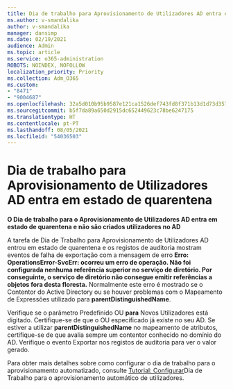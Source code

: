 ```yaml
---
title: Dia de trabalho para Aprovisionamento de Utilizadores AD entra em estado de quarentena
ms.author: v-smandalika
author: v-smandalika
manager: dansimp
ms.date: 02/19/2021
audience: Admin
ms.topic: article
ms.service: o365-administration
ROBOTS: NOINDEX, NOFOLLOW
localization_priority: Priority
ms.collection: Adm_O365
ms.custom:
- "8471"
- "9004687"
ms.openlocfilehash: 32a5d010b95b9587e121ca1526def743fd8f371b13d1d73d3578c692839edf19
ms.sourcegitcommit: b5f7da89a650d2915dc652449623c78be6247175
ms.translationtype: HT
ms.contentlocale: pt-PT
ms.lasthandoff: 08/05/2021
ms.locfileid: "54036503"
---
```

# <a name="workday-to-ad-user-provisioning-goes-into-quarantine-state"></a>Dia de trabalho para Aprovisionamento de Utilizadores AD entra em estado de quarentena

**O Dia de trabalho para o Aprovisionamento de Utilizadores AD entra em estado de quarentena e não são criados utilizadores no AD**

A tarefa de Dia de Trabalho para Aprovisionamento de Utilizadores AD entrou em estado de quarentena e os registos de auditoria mostram eventos de falha de exportação com a mensagem de erro **Erro: OperationsError-SvcErr: ocorreu um erro de operação. Não foi configurada nenhuma referência superior no serviço de diretório. Por conseguinte, o serviço de diretório não consegue emitir referências a objetos fora desta floresta.** Normalmente este erro é mostrado se o Contentor do Active Directory ou se houver problemas com o Mapeamento de Expressões utilizado para **parentDistinguishedName**.

Verifique se o parâmetro Predefinido OU **para** Novos Utilizadores está digitado. Certifique-se de que o OU especificado já existe no seu AD. Se estiver a utilizar **parentDistinguishedName** no mapeamento de atributos, certifique-se de que avalia sempre um contentor conhecido no domínio do AD. Verifique o evento Exportar nos registos de auditoria para ver o valor gerado.

Para obter mais detalhes sobre como configurar o dia de trabalho para o aprovisionamento automatizado, consulte [Tutorial: Configurar](https://docs.microsoft.com/azure/active-directory/saas-apps/workday-inbound-tutorial)Dia de Trabalho para o aprovisionamento automático de utilizadores.

